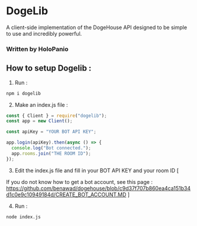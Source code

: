 # DogeLib
A client-side implementation of the DogeHouse API designed to be simple to use and incredibly powerful.

### Written by HoloPanio

## How to setup Dogelib : 
1. Run : 

```bash
npm i dogelib
```

2. Make an index.js file : 

```js
const { Client } = require("dogelib");
const app = new Client();

const apiKey = "YOUR BOT API KEY";

app.login(apiKey).then(async () => {
  console.log("Bot connected.");
  app.rooms.join("THE ROOM ID");
});
```

3. Edit the index.js file and fill in your BOT API KEY and your room ID [

 If you do not know how to get a bot account, see this page : https://github.com/benawad/dogehouse/blob/c9d37f707b860ea4ca151b34d1c0e9c10949184d/CREATE_BOT_ACCOUNT.MD ]
 
4. Run : 

```bash
node index.js
```
